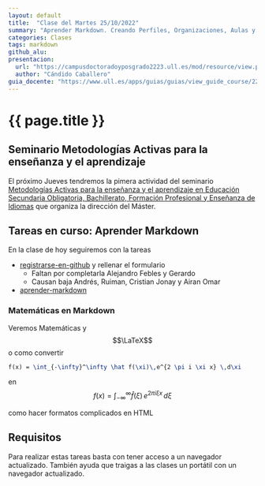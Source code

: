 ```yaml
---
layout: default
title:  "Clase del Martes 25/10/2022"
summary: "Aprender Markdown. Creando Perfiles, Organizaciones, Aulas y Asignaciones"
categories: Clases
tags: markdown 
github_alu: 
presentacion: 
  url: "https://campusdoctoradoyposgrado2223.ull.es/mod/resource/view.php?id=843"
  author: "Cándido Caballero"
guia_docente: "https://www.ull.es/apps/guias/guias/view_guide_course/2223/125771143"
---
```


# {{ page.title }}

## Seminario Metodologías Activas para la enseñanza y el aprendizaje

El próximo Jueves tendremos la pimera actividad del seminario [Metodologías Activas para la enseñanza y el aprendizaje en Educación Secundaria Obligatoria, Bachillerato, Formación Profesional y Enseñanza de Idiomas](https://campusdoctoradoyposgrado2223.ull.es/course/view.php?id=2223110052#section-5) que organiza la dirección del Máster.

## Tareas en curso: Aprender Markdown

En la clase de hoy seguiremos  con la tareas

* [registrarse-en-github]({{site.baseurl}}/tema0-introduccion/practicas/registrarse-en-github/) y rellenar el formulario
  * Faltan por completarla Alejandro Febles y Gerardo
  * Causan baja Andrés, Ruiman, Cristian Jonay y Airan Omar
* [aprender-markdown]({{site.baseurl}}/tema0-introduccion/practicas/aprender-markdown/)


### Matemáticas en Markdown

Veremos Matemáticas y $$\LaTeX$$ o como convertir 

```tex
f(x) = \int_{-\infty}^\infty \hat f(\xi)\,e^{2 \pi i \xi x} \,d\xi
```  

en $$f(x) = \int_{-\infty}^\infty \hat f(\xi)\,e^{2 \pi i \xi x} \,d\xi$$
    
como hacer formatos complicados en HTML


## Requisitos

Para realizar estas tareas basta con tener acceso a un navegador actualizado. 
También ayuda que traigas a las clases un portátil con un navegador actualizado.


